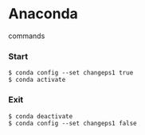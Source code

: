# Anaconda
commands


### Start
```
$ conda config --set changeps1 true
$ conda activate
```

### Exit
```
$ conda deactivate
$ conda config --set changeps1 false
```
